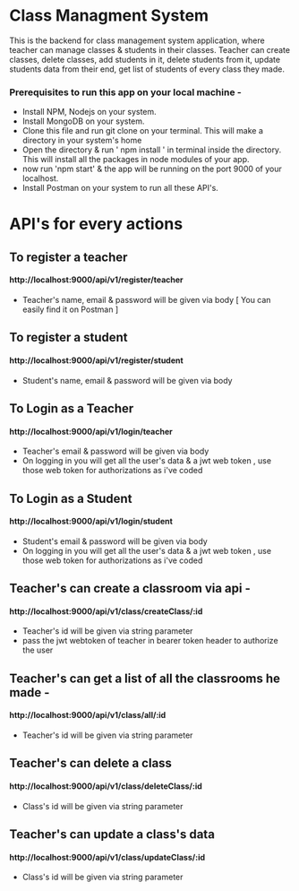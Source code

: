 # Class Managment System

This is the backend for class management system application, where teacher can manage classes & students in their classes.
Teacher can create classes, delete classes, add students in it, delete students from it, update students data from their end, get list of students of every class they made.

### Prerequisites to run this app on your local machine -

* Install NPM, Nodejs on your system.
* Install MongoDB on your system.
* Clone this file and run git clone <url> on your terminal. This will make a directory in your system's home
* Open the directory & run ' npm install ' in terminal inside the directory. This will install all the packages in node modules of your app.
* now run 'npm start' & the app will be running on the port 9000 of your localhost.
* Install Postman on your system to run all these API's.

# API's for every actions

## To register a teacher

#### http://localhost:9000/api/v1/register/teacher
* Teacher's name, email & password will be given via body [ You can easily find it on Postman ]

## To register a student 

#### http://localhost:9000/api/v1/register/student
* Student's name, email & password will be given via body

## To Login as a Teacher 

#### http://localhost:9000/api/v1/login/teacher
* Teacher's email & password will be given via body
* On logging in you will get all the user's data & a jwt web token , use those web token for authorizations as i've coded

## To Login as a Student 

#### http://localhost:9000/api/v1/login/student
* Student's email & password will be given via body
* On logging in you will get all the user's data & a jwt web token , use those web token for authorizations as i've coded

## Teacher's can create a classroom via api - 

#### http://localhost:9000/api/v1/class/createClass/:id
* Teacher's id will be given via string parameter
* pass the jwt webtoken of teacher in bearer token header to authorize the user

## Teacher's can get a list of all the classrooms he made -

#### http://localhost:9000/api/v1/class/all/:id
* Teacher's id will be given via string parameter

## Teacher's can delete a class

#### http://localhost:9000/api/v1/class/deleteClass/:id
* Class's id will be given via string parameter

## Teacher's can update a class's data

#### http://localhost:9000/api/v1/class/updateClass/:id
* Class's id will be given via string parameter